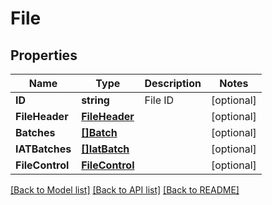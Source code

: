 # File

## Properties

Name | Type | Description | Notes
------------ | ------------- | ------------- | -------------
**ID** | **string** | File ID | [optional] 
**FileHeader** | [**FileHeader**](FileHeader.md) |  | [optional] 
**Batches** | [**[]Batch**](Batch.md) |  | [optional] 
**IATBatches** | [**[]IatBatch**](IATBatch.md) |  | [optional] 
**FileControl** | [**FileControl**](FileControl.md) |  | [optional] 

[[Back to Model list]](../README.md#documentation-for-models) [[Back to API list]](../README.md#documentation-for-api-endpoints) [[Back to README]](../README.md)



